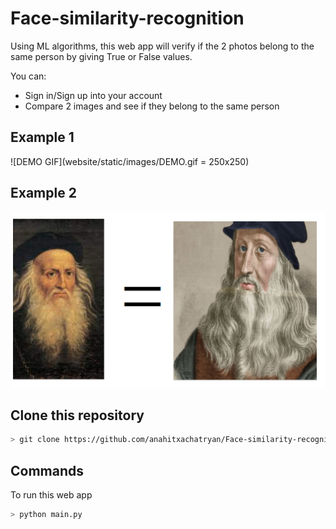 # Face-similarity-recognition
Using ML algorithms, this web app will verify if the 2 photos belong to the same person by giving True or False values.

You can:
* Sign in/Sign up into your account
* Compare 2 images and see if they belong to the same person


## Example 1
![DEMO GIF](website/static/images/DEMO.gif = 250x250)

## Example 2
![Example 2](website/static/images/example.png)


## Clone this repository

```bash
> git clone https://github.com/anahitxachatryan/Face-similarity-recognition.git
```

## Commands

To run this web app

```bash
> python main.py
```



